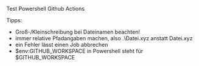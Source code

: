 Test Powershell Github Actions

Tipps:
* Groß-/Kleinschreibung bei Dateinamen beachten!
* immer relative Pfadangaben machen, also .\Datei.xyz anstatt Datei.xyz
* ein Fehler lässt einen Job abbrechen
* $env:GITHUB_WORKSPACE in Powershell steht für $GITHUB_WORKSPACE

